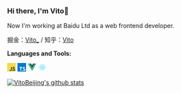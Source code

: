 ### Hi there, I'm Vito👋

Now I'm working at Baidu Ltd as a web frontend developer.

掘金：[Vito_](https://juejin.cn/user/1943592291273480) / 知乎：[Vito](https://www.zhihu.com/people/han-xiao-25-85)


**Languages and Tools:**  

<code><img height="20" src="https://raw.githubusercontent.com/github/explore/80688e429a7d4ef2fca1e82350fe8e3517d3494d/topics/javascript/javascript.png"></code>
<code><img height="20" src="https://raw.githubusercontent.com/github/explore/80688e429a7d4ef2fca1e82350fe8e3517d3494d/topics/typescript/typescript.png"></code>
<code><img height="20" src="https://raw.githubusercontent.com/github/explore/80688e429a7d4ef2fca1e82350fe8e3517d3494d/topics/vue/vue.png"></code>
<code><img height="20" src="https://raw.githubusercontent.com/github/explore/80688e429a7d4ef2fca1e82350fe8e3517d3494d/topics/react/react.png"></code>

[![VitoBeijing's github stats](https://github-readme-stats.vercel.app/api?username=VitoBeijing)](https://github.com/anuraghazra/github-readme-stats)
<!--
等牛逼了在显示吧
[![VitoBeijing's github achievement](https://github-profile-trophy.vercel.app/?username=VitoBeijing)](https://github.com/anuraghazra/github-profile-trophy) -->
